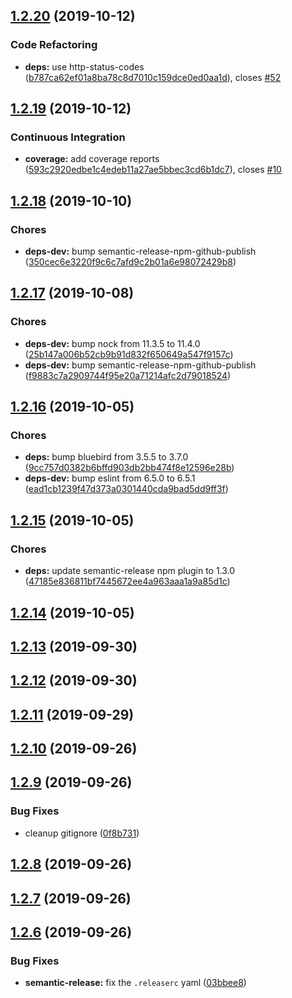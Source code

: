 ## [1.2.20](https://github.com/oleg-koval/trembita/compare/v1.2.19...v1.2.20) (2019-10-12)


### Code Refactoring

* **deps:** use http-status-codes ([b787ca62ef01a8ba78c8d7010c159dce0ed0aa1d](https://github.com/oleg-koval/trembita/commit/b787ca62ef01a8ba78c8d7010c159dce0ed0aa1d)), closes [#52](https://github.com/oleg-koval/trembita/issues/52)

## [1.2.19](https://github.com/oleg-koval/trembita/compare/v1.2.18...v1.2.19) (2019-10-12)


### Continuous Integration

* **coverage:** add coverage reports ([593c2920edbe1c4edeb11a27ae5bbec3cd6b1dc7](https://github.com/oleg-koval/trembita/commit/593c2920edbe1c4edeb11a27ae5bbec3cd6b1dc7)), closes [#10](https://github.com/oleg-koval/trembita/issues/10)

## [1.2.18](https://github.com/oleg-koval/trembita/compare/v1.2.17...v1.2.18) (2019-10-10)


### Chores

* **deps-dev:** bump semantic-release-npm-github-publish ([350cec6e3220f9c6c7afd9c2b01a6e98072429b8](https://github.com/oleg-koval/trembita/commit/350cec6e3220f9c6c7afd9c2b01a6e98072429b8))

## [1.2.17](https://github.com/oleg-koval/trembita/compare/v1.2.16...v1.2.17) (2019-10-08)


### Chores

* **deps-dev:** bump nock from 11.3.5 to 11.4.0 ([25b147a006b52cb9b91d832f650649a547f9157c](https://github.com/oleg-koval/trembita/commit/25b147a006b52cb9b91d832f650649a547f9157c))
* **deps-dev:** bump semantic-release-npm-github-publish ([f9883c7a2909744f95e20a71214afc2d79018524](https://github.com/oleg-koval/trembita/commit/f9883c7a2909744f95e20a71214afc2d79018524))

## [1.2.16](https://github.com/oleg-koval/trembita/compare/v1.2.15...v1.2.16) (2019-10-05)


### Chores

* **deps:** bump bluebird from 3.5.5 to 3.7.0 ([9cc757d0382b6bffd903db2bb474f8e12596e28b](https://github.com/oleg-koval/trembita/commit/9cc757d0382b6bffd903db2bb474f8e12596e28b))
* **deps-dev:** bump eslint from 6.5.0 to 6.5.1 ([ead1cb1239f47d373a0301440cda9bad5dd9ff3f](https://github.com/oleg-koval/trembita/commit/ead1cb1239f47d373a0301440cda9bad5dd9ff3f))

## [1.2.15](https://github.com/oleg-koval/trembita/compare/v1.2.14...v1.2.15) (2019-10-05)


### Chores

* **deps:** update semantic-release npm plugin to 1.3.0 ([47185e836811bf7445672ee4a963aaa1a9a85d1c](https://github.com/oleg-koval/trembita/commit/47185e836811bf7445672ee4a963aaa1a9a85d1c))

## [1.2.14](https://github.com/oleg-koval/trembita/compare/v1.2.13...v1.2.14) (2019-10-05)

## [1.2.13](https://github.com/oleg-koval/trembita/compare/v1.2.12...v1.2.13) (2019-09-30)

## [1.2.12](https://github.com/oleg-koval/trembita/compare/v1.2.11...v1.2.12) (2019-09-30)

## [1.2.11](https://github.com/oleg-koval/trembita/compare/v1.2.10...v1.2.11) (2019-09-29)

## [1.2.10](https://github.com/oleg-koval/trembita/compare/v1.2.9...v1.2.10) (2019-09-26)

## [1.2.9](https://github.com/oleg-koval/trembita/compare/v1.2.8...v1.2.9) (2019-09-26)


### Bug Fixes

* cleanup gitignore ([0f8b731](https://github.com/oleg-koval/trembita/commit/0f8b731))

## [1.2.8](https://github.com/oleg-koval/trembita/compare/v1.2.7...v1.2.8) (2019-09-26)

## [1.2.7](https://github.com/oleg-koval/trembita/compare/v1.2.6...v1.2.7) (2019-09-26)

## [1.2.6](https://github.com/oleg-koval/trembita/compare/v1.2.5...v1.2.6) (2019-09-26)


### Bug Fixes

* **semantic-release:** fix the `.releaserc` yaml ([03bbee8](https://github.com/oleg-koval/trembita/commit/03bbee8))

